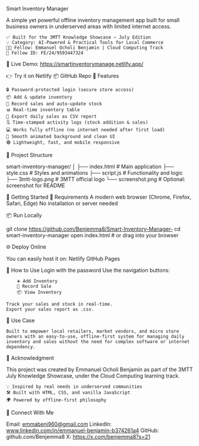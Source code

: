 Smart Inventory Manager

A simple yet powerful offline inventory management app built for small business owners in underserved areas with limited internet access.

    ✅ Built for the 3MTT Knowledge Showcase – July Edition
    💡 Category: AI-Powered & Practical Tools for Local Commerce
    👨‍💻 Fellow: Emmanuel Ocholi Benjamin | Cloud Computing Track
    🪪 Fellow ID: FE/24/9593447324

🔗 Live Demo: https://smartinventorymanage.netlify.app/

👉 Try it on Netlify
📦 GitHub Repo
🧠 Features

    🔒 Password-protected login (secure store access)
    📦 Add & update inventory
    🛒 Record sales and auto-update stock
    📊 Real-time inventory table
    📁 Export daily sales as CSV report
    🗓️ Time-stamped activity logs (stock addition & sales)
    💻 Works fully offline (no internet needed after first load)
    🎨 Smooth animated background and clean UI
    🟢 Lightweight, fast, and mobile responsive

📂 Project Structure

smart-inventory-manager/
│
├── index.html          # Main application
├── style.css           # Styles and animations
├── script.js           # Functionality and logic
├── 3mtt-logo.png       # 3MTT official logo
└── screenshot.png      # Optional: screenshot for README

🚀 Getting Started
🔧 Requirements
    A modern web browser (Chrome, Firefox, Safari, Edge)
    No installation or server needed

📦 Run Locally

git clone https://github.com/Benjemma8/Smart-Inventory-Manager-
cd smart-inventory-manager
open index.html  # or drag into your browser

🌐 Deploy Online

You can easily host it on:
    Netlify
    GitHub Pages

🧪 How to Use
    Login with the password
    Use the navigation buttons:

        ➕ Add Inventory
        🛒 Record Sale
        📦 View Inventory

    Track your sales and stock in real-time.
    Export your sales report as .csv.

📅 Use Case

    Built to empower local retailers, market vendors, and micro store owners with an easy-to-use, offline-first system for managing daily inventory and sales without the need for complex software or internet dependency.

🙌 Acknowledgment

This project was created by Emmanuel Ocholi Benjamin as part of the 3MTT July Knowledge Showcase, under the Cloud Computing learning track.

    💡 Inspired by real needs in underserved communities
    🛠️ Built with HTML, CSS, and vanilla JavaScript
    🌍 Powered by offline-first philosophy

📣 Connect With Me

 Email: emmabenj960@gmail.com
 LinkedIn: www.linkedin.com/in/emmanuel-benjamin-b374261a4
 GitHub: github.com/Benjemma8
	X: https://x.com/benjemma8?s=21
